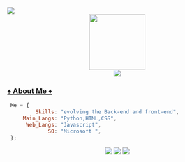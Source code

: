 <img src="https://komarev.com/ghpvc/?username=ArthurHydr&color=blueviolet&style=flat">
<div align='center'>
    <a href="https://github.com/LucasVinicius32">
    <img src='https://github.com/dotOttoni/ArthurHydr/blob/main/hacker-25897.png' height='128px' weidth'128px' target="_blank"><br>
    <img src="https://readme-typing-svg.herokuapp.com?color=%23B836F7&center=true&vCenter=true&multiline=true&width=510&height=65&lines=Hello+Guys!;My+name+is+Lucas%2C+and+I'm+a+only+young+dreamer">
</div>
  
</div>

### ♠️ About Me ♦️
   ```js
    Me = {
            Skills: "evolving the Back-end and front-end",
        Main_Langs: "Python,HTML,CSS", 
         Web_Langs: "Javascript",
                SO: "Microsoft ",
    };

```
</div>                
<div align='center'>
<a href="https://twitter.com/Eo_Jabas" target="_blank"><img src="https://img.shields.io/badge/-Twitter-%231DA1F2?style=for-the-badge&logo=twitter&logoColor=white" target="_blank"></a>
<a href="https://www.instagram.com/opa.lucasz_/" target="_blank"><img src="https://img.shields.io/badge/-Instagram-%23E4405F?style=for-the-badge&logo=instagram&logoColor=white" target="_blank"></a>
<a href="https://www.linkedin.com/in/lucas-vinícius-da-silva-soares-4789b6213/" target="_blank"><img src="https://img.shields.io/badge/-LinkedIn-%230077B5?style=for-the-badge&logo=linkedin&logoColor=white" target="_blank"></a>
 
</div>
